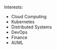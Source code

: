 <!-- [![GitHub Streak](https://github-readme-streak-stats.herokuapp.com/?user=samharrell24)](https://git.io/streak-stats) -->

Interests:
- Cloud Computing
- Kubernetes
- Distributed Systems
- DevOps
- Finance
- AI/ML


